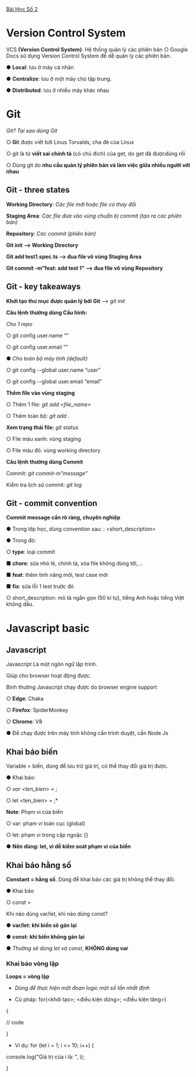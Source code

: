 

[Bài Học Số 2](https://classroom.google.com/w/NzgzMTM1OTc2MTEw/t/all)

# Version Control System

VCS **(Version Control System)**: Hệ thống quản lý các phiên bản ○ Google Docs sử dụng Version Control System để dễ quản lý các phiên bản.

● **Local**: lưu ở máy cá nhân

● **Centralize**: lưu ở một máy chủ tập trung.

● **Distributed**: lưu ở nhiều máy khác nhau

# Git
*Git? Tại sao dùng Git* 

○ **Gi**t được viết bởi Linus Torvalds, cha đẻ của Linux

○ git là từ **viết sai chính tả** (có chủ đích) của get, do get đã đượcdùng rồi

○ Dùng git do **nhu cầu quản lý phiên bản và làm việc giữa nhiều người với nhau**

## Git - three states
**Working Directory**: *Các file mới hoặc file có thay đổi*

**Staging Area**: *Các file đưa vào vùng chuẩn bị commit (tạo ra các phiên bản)*

**Repository**: *Các commit (phiên bản)*

**Git init --> Working Directory**

**Git add test1.spec.ts --> đua file vô vùng Staging Area**

**Git commit -m"feat: add test 1" --> đua file vô vùng Repository**

## Git - key takeaways

**Khởi tạo thư mục được quản lý bởi Git** --> *git init*

**Câu lệnh thường dùng Cấu hình:**

*Cho 1 repo*

○ git config user.name “<name>”

○ git config user.email “<email>”

● *Cho toàn bộ máy tính (default)*


○ git config --global user.name
“user”

○ git config --global user.email
“email”

**Thêm file vào vùng staging**

○ Thêm 1 file:  *git add <file_name>* 

○ Thêm toàn bộ:  *git add .* 


**Xem trạng thái file:** *git status*

○ File màu xanh: vùng staging

○ File màu đỏ: vùng working directory

**Câu lệnh thường dùng Commit** 

Commit: *git commit-m”message”*

Kiểm tra lịch sử commit: *git log*

## Git - commit convention
**Commit message cần rõ ràng, chuyên nghiệp**

● Trong lớp học, dùng convention sau: <type>: <short_description>

● Trong đó:

○ **type**: loại commit

■ **chore**: sửa nhỏ lẻ, chính tả, xóa
file không dùng tới,...

■ **feat**: thêm tính năng mới, test
case mới

■ **fix**: sửa lỗi 1 test trước đó

○ short_description: mô tả ngắn gọn
(50 kí tự), tiếng Anh hoặc tiếng Việt
không dấu.

# Javascript basic
## Javascript
Javascript Là một ngôn ngữ lập trình.

Giúp cho browser hoạt động được.

Bình thường Javascript chạy được do browser engine support

○ **Edge**: Chaka

○ **Firefox**: SpiderMonkey

○ **Chrome**: V8

● Để chạy được trên máy tính không cần trình duyệt, cần Node Js

## Khai báo biến
Variable = biến, dùng để lưu trữ giá trị, có thể thay đổi giá trị được.

● Khai báo:

○ *var <ten_bien> = <gia tri>;*

○ let <ten_bien> = <gia tri>;*

**Note**: 
Phạm vi của biến


○ var: phạm vi toàn cục (global)

○ let: phạm vi trong cặp ngoặc {}

● **Nên dùng: let, vì dễ kiểm soát phạm vi của biến**

## Khai báo hằng số
**Constant = hằng số**. Dùng để khai báo các giá trị không thể thay đổi.

● Khai báo

○ const <name> = <value>

Khi nào dùng var/let, khi nào dùng const?

● **var/let: khi biến sẽ gán lại**

● **const: khi biến không gán lại**

● *Thường sẽ dùng let và const*, **KHÔNG dùng var**

### Khai báo vòng lặp
**Loops = vòng lặp**
- *Dùng để thực hiện một đoạn logic một số lần nhất định*

- Cú pháp: for(<khởi tạo>; <điều kiện dừng>; <điều kiện tăng>) 

{

// code 

}

- Ví dụ: for (let i = 1; i <= 10; i++)
 {

 console.log("Giá trị của i là: ", i);
 
 }